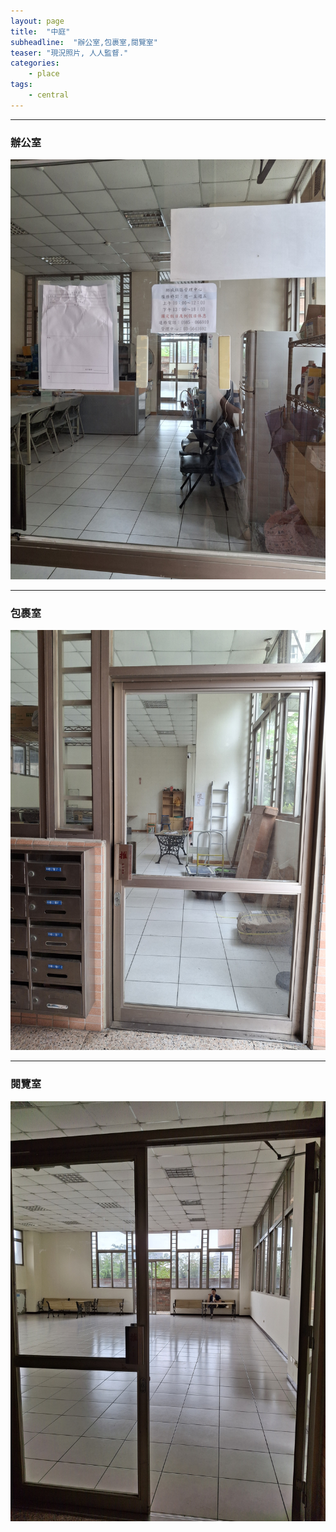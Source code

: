 ```yaml
---
layout: page
title:  "中庭"
subheadline:  "辦公室,包裹室,閱覽室"
teaser: "現況照片, 人人監督."
categories:
    - place
tags:
    - central
---
```


---
### 辦公室
![](https://github.com/coconutcity30050/community27/blob/gh-pages/assets/place/%E7%AE%A1%E5%A7%94%E6%9C%83%E8%BE%A6%E5%85%AC%E5%AE%A4.jpg?raw=true)

---
### 包裹室
![](https://github.com/coconutcity30050/community27/blob/gh-pages/assets/place/%E5%8C%85%E8%A3%B9%E5%AE%A4.jpg?raw=true)

---
### 閱覽室
![](https://github.com/coconutcity30050/community27/blob/gh-pages/assets/place/%E9%96%B1%E8%A6%BD%E5%AE%A4_%E9%96%80%E5%8F%A3.jpg?raw=true)

